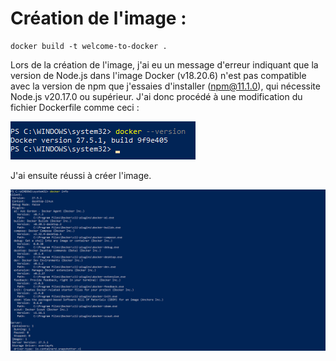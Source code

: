 # Création de l'image :

```
docker build -t welcome-to-docker .
```

Lors de la création de l'image, j'ai eu un message d'erreur indiquant que la version de Node.js dans l'image Docker (v18.20.6) n'est pas compatible avec la version de npm que j'essaies d'installer (npm@11.1.0), qui nécessite Node.js v20.17.0 ou supérieur. J'ai donc procédé à une modification du fichier Dockerfile comme ceci  :

![Image n°1](image/1.png)

J'ai ensuite réussi à créer l'image.  
  
![Image n°2](image/2.png)
